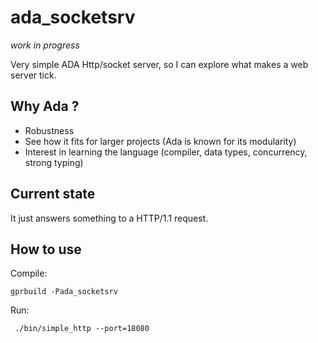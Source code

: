 # ada_socketsrv
*work in progress*

Very simple ADA Http/socket server, so I can explore what makes a web server tick.

## Why Ada ?
 * Robustness
 * See how it fits for larger projects (Ada is known for its modularity)
 * Interest in learning the language (compiler, data types, concurrency, strong typing)

## Current state
It just answers something to a HTTP/1.1 request.

## How to use
Compile:

    gprbuild -Pada_socketsrv

Run:

     ./bin/simple_http --port=18080
